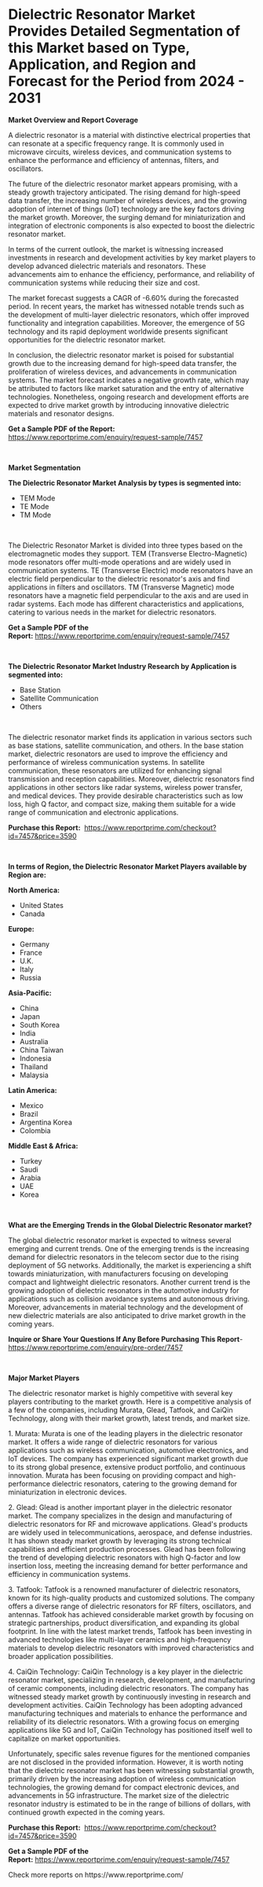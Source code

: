 <p><h1>Dielectric Resonator Market Provides Detailed Segmentation of this Market based on Type, Application, and Region and Forecast for the Period from 2024 - 2031</h1></p><p><strong>Market Overview and Report Coverage</strong></p>
<p><p>A dielectric resonator is a material with distinctive electrical properties that can resonate at a specific frequency range. It is commonly used in microwave circuits, wireless devices, and communication systems to enhance the performance and efficiency of antennas, filters, and oscillators.</p><p>The future of the dielectric resonator market appears promising, with a steady growth trajectory anticipated. The rising demand for high-speed data transfer, the increasing number of wireless devices, and the growing adoption of internet of things (IoT) technology are the key factors driving the market growth. Moreover, the surging demand for miniaturization and integration of electronic components is also expected to boost the dielectric resonator market.</p><p>In terms of the current outlook, the market is witnessing increased investments in research and development activities by key market players to develop advanced dielectric materials and resonators. These advancements aim to enhance the efficiency, performance, and reliability of communication systems while reducing their size and cost.</p><p>The market forecast suggests a CAGR of -6.60% during the forecasted period. In recent years, the market has witnessed notable trends such as the development of multi-layer dielectric resonators, which offer improved functionality and integration capabilities. Moreover, the emergence of 5G technology and its rapid deployment worldwide presents significant opportunities for the dielectric resonator market.</p><p>In conclusion, the dielectric resonator market is poised for substantial growth due to the increasing demand for high-speed data transfer, the proliferation of wireless devices, and advancements in communication systems. The market forecast indicates a negative growth rate, which may be attributed to factors like market saturation and the entry of alternative technologies. Nonetheless, ongoing research and development efforts are expected to drive market growth by introducing innovative dielectric materials and resonator designs.</p></p>
<p><strong>Get a Sample PDF of the Report:</strong> <a href="https://www.reportprime.com/enquiry/request-sample/7457">https://www.reportprime.com/enquiry/request-sample/7457</a></p>
<p>&nbsp;</p>
<p><strong>Market Segmentation</strong></p>
<p><strong>The Dielectric Resonator Market Analysis by types is segmented into:</strong></p>
<p><ul><li>TEM Mode</li><li>TE Mode</li><li>TM Mode</li></ul></p>
<p>&nbsp;</p>
<p><p>The Dielectric Resonator Market is divided into three types based on the electromagnetic modes they support. TEM (Transverse Electro-Magnetic) mode resonators offer multi-mode operations and are widely used in communication systems. TE (Transverse Electric) mode resonators have an electric field perpendicular to the dielectric resonator's axis and find applications in filters and oscillators. TM (Transverse Magnetic) mode resonators have a magnetic field perpendicular to the axis and are used in radar systems. Each mode has different characteristics and applications, catering to various needs in the market for dielectric resonators.</p></p>
<p><strong>Get a Sample PDF of the Report:</strong>&nbsp;<a href="https://www.reportprime.com/enquiry/request-sample/7457">https://www.reportprime.com/enquiry/request-sample/7457</a></p>
<p>&nbsp;</p>
<p><strong>The Dielectric Resonator Market Industry Research by Application is segmented into:</strong></p>
<p><ul><li>Base Station</li><li>Satellite Communication</li><li>Others</li></ul></p>
<p>&nbsp;</p>
<p><p>The dielectric resonator market finds its application in various sectors such as base stations, satellite communication, and others. In the base station market, dielectric resonators are used to improve the efficiency and performance of wireless communication systems. In satellite communication, these resonators are utilized for enhancing signal transmission and reception capabilities. Moreover, dielectric resonators find applications in other sectors like radar systems, wireless power transfer, and medical devices. They provide desirable characteristics such as low loss, high Q factor, and compact size, making them suitable for a wide range of communication and electronic applications.</p></p>
<p><strong>Purchase this Report:</strong>&nbsp; <a href="https://www.reportprime.com/checkout?id=7457&price=3590">https://www.reportprime.com/checkout?id=7457&price=3590</a></p>
<p>&nbsp;</p>
<p><strong>In terms of Region, the Dielectric Resonator Market Players available by Region are:</strong></p>
<p>
    <p> <strong> North America: </strong>
        <ul>
            <li>United States</li>
            <li>Canada</li>
        </ul>
        </p> 
    <p> <strong> Europe: </strong>
        <ul>
            <li>Germany</li>
            <li>France</li>
            <li>U.K.</li>
            <li>Italy</li>
            <li>Russia</li>
        </ul>
        </p> 
    <p> <strong> Asia-Pacific: </strong>
        <ul>
            <li>China</li>
            <li>Japan</li>
            <li>South Korea</li>
            <li>India</li>
            <li>Australia</li>
            <li>China Taiwan</li>
            <li>Indonesia</li>
            <li>Thailand</li>
            <li>Malaysia</li>
        </ul>
        </p> 
    <p> <strong> Latin America: </strong>
        <ul>
            <li>Mexico</li>
            <li>Brazil</li>
            <li>Argentina Korea</li>
            <li>Colombia</li>
        </ul>
        </p> 
    <p> <strong> Middle East & Africa: </strong>
        <ul>
            <li>Turkey</li>
            <li>Saudi</li>
            <li>Arabia</li>
            <li>UAE</li>
            <li>Korea</li>
        </ul>
    </p>
    </p>
<p>&nbsp;</p>
<p><strong>What are the Emerging Trends in the Global Dielectric Resonator market?</strong></p>
<p><p>The global dielectric resonator market is expected to witness several emerging and current trends. One of the emerging trends is the increasing demand for dielectric resonators in the telecom sector due to the rising deployment of 5G networks. Additionally, the market is experiencing a shift towards miniaturization, with manufacturers focusing on developing compact and lightweight dielectric resonators. Another current trend is the growing adoption of dielectric resonators in the automotive industry for applications such as collision avoidance systems and autonomous driving. Moreover, advancements in material technology and the development of new dielectric materials are also anticipated to drive market growth in the coming years.</p></p>
<p><strong>Inquire or Share Your Questions If Any Before Purchasing This Report</strong>- <a href="https://www.reportprime.com/enquiry/pre-order/7457">https://www.reportprime.com/enquiry/pre-order/7457</a></p>
<p>&nbsp;</p>
<p><strong>Major Market Players</strong></p>
<p><p>The dielectric resonator market is highly competitive with several key players contributing to the market growth. Here is a competitive analysis of a few of the companies, including Murata, Glead, Tatfook, and CaiQin Technology, along with their market growth, latest trends, and market size.</p><p>1. Murata: Murata is one of the leading players in the dielectric resonator market. It offers a wide range of dielectric resonators for various applications such as wireless communication, automotive electronics, and IoT devices. The company has experienced significant market growth due to its strong global presence, extensive product portfolio, and continuous innovation. Murata has been focusing on providing compact and high-performance dielectric resonators, catering to the growing demand for miniaturization in electronic devices.</p><p>2. Glead: Glead is another important player in the dielectric resonator market. The company specializes in the design and manufacturing of dielectric resonators for RF and microwave applications. Glead's products are widely used in telecommunications, aerospace, and defense industries. It has shown steady market growth by leveraging its strong technical capabilities and efficient production processes. Glead has been following the trend of developing dielectric resonators with high Q-factor and low insertion loss, meeting the increasing demand for better performance and efficiency in communication systems.</p><p>3. Tatfook: Tatfook is a renowned manufacturer of dielectric resonators, known for its high-quality products and customized solutions. The company offers a diverse range of dielectric resonators for RF filters, oscillators, and antennas. Tatfook has achieved considerable market growth by focusing on strategic partnerships, product diversification, and expanding its global footprint. In line with the latest market trends, Tatfook has been investing in advanced technologies like multi-layer ceramics and high-frequency materials to develop dielectric resonators with improved characteristics and broader application possibilities.</p><p>4. CaiQin Technology: CaiQin Technology is a key player in the dielectric resonator market, specializing in research, development, and manufacturing of ceramic components, including dielectric resonators. The company has witnessed steady market growth by continuously investing in research and development activities. CaiQin Technology has been adopting advanced manufacturing techniques and materials to enhance the performance and reliability of its dielectric resonators. With a growing focus on emerging applications like 5G and IoT, CaiQin Technology has positioned itself well to capitalize on market opportunities.</p><p>Unfortunately, specific sales revenue figures for the mentioned companies are not disclosed in the provided information. However, it is worth noting that the dielectric resonator market has been witnessing substantial growth, primarily driven by the increasing adoption of wireless communication technologies, the growing demand for compact electronic devices, and advancements in 5G infrastructure. The market size of the dielectric resonator industry is estimated to be in the range of billions of dollars, with continued growth expected in the coming years.</p></p>
<p><strong>Purchase this Report:</strong>&nbsp;&nbsp;<a href="https://www.reportprime.com/checkout?id=7457&price=3590">https://www.reportprime.com/checkout?id=7457&price=3590</a></p>
<p></p>
<p><strong>Get a Sample PDF of the Report:</strong>&nbsp;<a href="https://www.reportprime.com/enquiry/request-sample/7457">https://www.reportprime.com/enquiry/request-sample/7457</a></p>
<p>Check more reports on https://www.reportprime.com/</p>